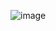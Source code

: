 ![image](https://executecommands.com/wp-content/uploads/2020/12/composite-design-pattern-uml-diagram.png)